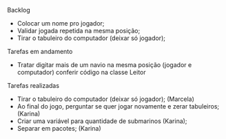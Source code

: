 Backlog
- Colocar um nome pro jogador;
- Validar jogada repetida na mesma posição;
- Tirar o tabuleiro do computador (deixar só jogador);

Tarefas em andamento
- Tratar digitar mais de um navio na mesma posição (jogador e computador)
conferir código na classe Leitor

Tarefas realizadas
- Tirar o tabuleiro do computador (deixar só jogador); (Marcela)
- Ao final do jogo, perguntar se quer jogar novamente e zerar tabuleiros; (Karina)
- Criar uma variável para quantidade de submarinos (Karina);
- Separar em pacotes; (Karina)